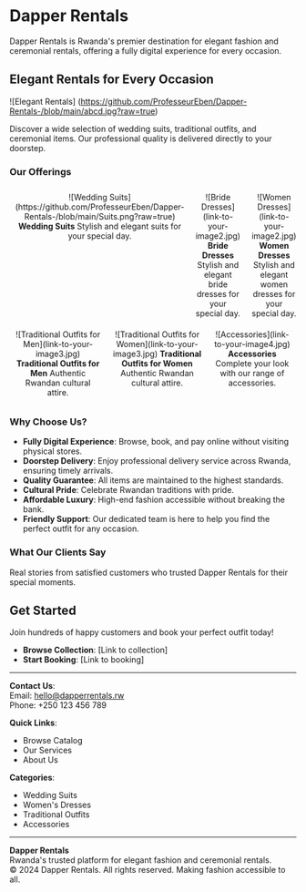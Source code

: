 # Dapper Rentals

Dapper Rentals is Rwanda's premier destination for elegant fashion and ceremonial rentals, offering a fully digital experience for every occasion.

## Elegant Rentals for Every Occasion

![Elegant Rentals]
(https://github.com/ProfesseurEben/Dapper-Rentals-/blob/main/abcd.jpg?raw=true)

Discover a wide selection of wedding suits, traditional outfits, and ceremonial items. Our professional quality is delivered directly to your doorstep.

### Our Offerings

<div style="display: flex; justify-content: space-around;">

  <div style="text-align: center; margin: 10px;">
    ![Wedding Suits]
    (https://github.com/ProfesseurEben/Dapper-Rentals-/blob/main/Suits.png?raw=true)  
    <strong>Wedding Suits</strong>  
    Stylish and elegant suits for your special day.
  </div>

  <div style="text-align: center; margin: 10px;">
    ![Bride Dresses](link-to-your-image2.jpg)  
    <strong>Bride Dresses</strong>  
    Stylish and elegant bride dresses for your special day.
  </div>

  <div style="text-align: center; margin: 10px;">
    ![Women Dresses](link-to-your-image2.jpg)  
    <strong>Women Dresses</strong>  
    Stylish and elegant women dresses for your special day.
  </div>

</div>

<div style="display: flex; justify-content: space-around;">

  <div style="text-align: center; margin: 10px;">
    ![Traditional Outfits for Men](link-to-your-image3.jpg)  
    <strong>Traditional Outfits for Men</strong>  
    Authentic Rwandan cultural attire.
  </div>

  <div style="text-align: center; margin: 10px;">
    ![Traditional Outfits for Women](link-to-your-image3.jpg)  
    <strong>Traditional Outfits for Women</strong>  
    Authentic Rwandan cultural attire.
  </div>

  <div style="text-align: center; margin: 10px;">
    ![Accessories](link-to-your-image4.jpg)  
    <strong>Accessories</strong>  
    Complete your look with our range of accessories.
  </div>

</div>

### Why Choose Us?
- **Fully Digital Experience**: Browse, book, and pay online without visiting physical stores.
- **Doorstep Delivery**: Enjoy professional delivery service across Rwanda, ensuring timely arrivals.
- **Quality Guarantee**: All items are maintained to the highest standards.
- **Cultural Pride**: Celebrate Rwandan traditions with pride.
- **Affordable Luxury**: High-end fashion accessible without breaking the bank.
- **Friendly Support**: Our dedicated team is here to help you find the perfect outfit for any occasion.

### What Our Clients Say
Real stories from satisfied customers who trusted Dapper Rentals for their special moments.

## Get Started
Join hundreds of happy customers and book your perfect outfit today!

- **Browse Collection**: [Link to collection]
- **Start Booking**: [Link to booking]

---

**Contact Us**:  
Email: hello@dapperrentals.rw  
Phone: +250 123 456 789  

**Quick Links**:  
- Browse Catalog  
- Our Services  
- About Us  

**Categories**:  
- Wedding Suits  
- Women's Dresses  
- Traditional Outfits  
- Accessories  

---

**Dapper Rentals**  
Rwanda's trusted platform for elegant fashion and ceremonial rentals.  
© 2024 Dapper Rentals. All rights reserved. Making fashion accessible to all.

